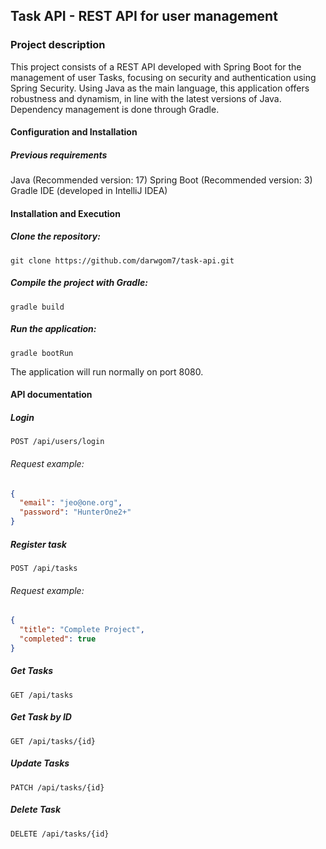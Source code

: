 


## Task API - REST API for user management
### Project description
This project consists of a REST API developed with Spring Boot for the management of user Tasks, focusing on security and authentication using Spring Security. Using Java as the main language, this application offers robustness and dynamism, in line with the latest versions of Java. Dependency management is done through Gradle.
#### Configuration and Installation
##### Previous requirements
Java (Recommended version: 17)
Spring Boot (Recommended version: 3)
Gradle
IDE (developed in IntelliJ IDEA)

#### Installation and Execution
##### Clone the repository:
`git clone https://github.com/darwgom7/task-api.git`

##### Compile the project with Gradle:
`gradle build`

##### Run the application:
`gradle bootRun`

The application will run normally on port 8080.

#### API documentation

##### Login
`POST /api/users/login`
###### Request example:
```json
{
  "email": "jeo@one.org",
  "password": "HunterOne2+"
}
```
##### Register task
`POST /api/tasks`
###### Request example:
```json
{
  "title": "Complete Project",
  "completed": true
}
```
##### Get Tasks
`GET /api/tasks`

##### Get Task by ID
`GET /api/tasks/{id}`

##### Update Tasks
`PATCH /api/tasks/{id}`

##### Delete Task
`DELETE /api/tasks/{id}`
